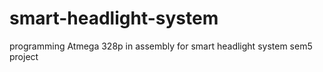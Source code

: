 # smart-headlight-system
programming Atmega 328p in assembly for smart headlight system
sem5 project

